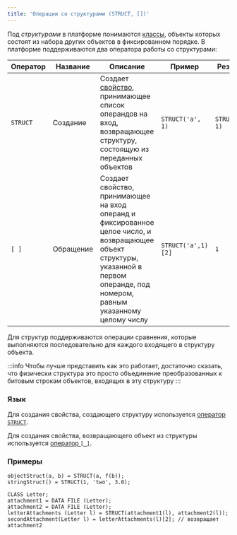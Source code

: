 ```yaml
---
title: 'Операции со структурами (STRUCT, [])'
---
```


Под *структурами* в платформе понимаются [классы](Classes.md), объекты которых состоят из набора других объектов в фиксированном порядке. В платформе поддерживаются два оператора работы со структурами:

|Оператор|Название |Описание|Пример|Результат|
|--------|---------|---|---|---|
|`STRUCT`|Создание |Создает [свойство](Properties.md), принимающее список операндов на вход, возвращающее структуру, состоящую из переданных объектов|`STRUCT('a', 1)`|`STRUCT('a', 1)`|
|`[ ]`   |Обращение|Создает свойство, принимающее на вход операнд и фиксированное целое число, и возвращающее объект структуры, указанной в первом операнде, под номером, равным указанному целому числу|`STRUCT('a',1)[2]`|`1`|

Для структур поддерживаются операции сравнения, которые выполняются последовательно для каждого входящего в структуру объекта. 

:::info
Чтобы лучше представить как это работает, достаточно сказать, что физически структура это просто объединение преобразованных к битовым строкам объектов, входящих в эту структуру
:::

### Язык

Для создания свойства, создающего структуру используется [оператор `STRUCT`](STRUCT_operator.md).

Для создания свойства, возвращающего объект из структуры используется [оператор `[ ]`](Operator_.md).

### Примеры

```lsf
objectStruct(a, b) = STRUCT(a, f(b));
stringStruct() = STRUCT(1, 'two', 3.0);
```


```lsf
CLASS Letter;
attachment1 = DATA FILE (Letter);
attachment2 = DATA FILE (Letter);
letterAttachments (Letter l) = STRUCT(attachment1(l), attachment2(l));
secondAttachment(Letter l) = letterAttachments(l)[2]; // возвращает attachment2
```

